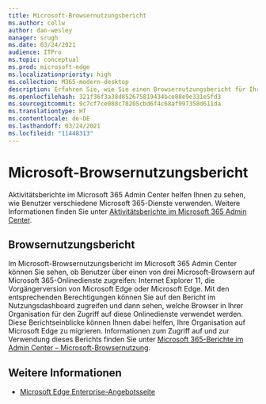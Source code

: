 ```yaml
---
title: Microsoft-Browsernutzungsbericht
ms.author: collw
author: dan-wesley
manager: srugh
ms.date: 03/24/2021
audience: ITPro
ms.topic: conceptual
ms.prod: microsoft-edge
ms.localizationpriority: high
ms.collection: M365-modern-desktop
description: Erfahren Sie, wie Sie einen Browsernutzungsbericht für Ihre Organisation erhalten.
ms.openlocfilehash: 321f36f3a38d852675819434bce88e9e331e5fd3
ms.sourcegitcommit: 9c7cf7ce088c78205cbd6f4c68af997358d611da
ms.translationtype: HT
ms.contentlocale: de-DE
ms.lasthandoff: 03/24/2021
ms.locfileid: "11448313"
---
```

# <a name="microsoft-browser-usage-report"></a>Microsoft-Browsernutzungsbericht

Aktivitätsberichte im Microsoft 365 Admin Center helfen Ihnen zu sehen, wie Benutzer verschiedene Microsoft 365-Dienste verwenden. Weitere Informationen finden Sie unter [Aktivitätsberichte im Microsoft 365 Admin Center](https://docs.microsoft.com/microsoft-365/admin/activity-reports/activity-reports?view=o365-worldwide).

## <a name="browser-usage-report"></a>Browsernutzungsbericht

Im Microsoft-Browsernutzungsbericht im Microsoft 365 Admin Center können Sie sehen, ob Benutzer über einen von drei Microsoft-Browsern auf Microsoft 365-Onlinedienste zugreifen: Internet Explorer 11, die Vorgängerversion von Microsoft Edge oder Microsoft Edge. Mit den entsprechenden Berechtigungen können Sie auf den Bericht im Nutzungsdashboard zugreifen und dann sehen, welche Browser in Ihrer Organisation für den Zugriff auf diese Onlinedienste verwendet werden. Diese Berichtseinblicke können Ihnen dabei helfen, Ihre Organisation auf Microsoft Edge zu migrieren. Informationen zum Zugriff auf und zur Verwendung dieses Berichts finden Sie unter [Microsoft 365-Berichte im Admin Center – Microsoft-Browsernutzung](https://docs.microsoft.com/microsoft-365/admin/activity-reports/browser-usage-report?view=o365-worldwide).

## <a name="see-also"></a>Weitere Informationen

- [Microsoft Edge Enterprise-Angebotsseite](https://aka.ms/EdgeEnterprise)
